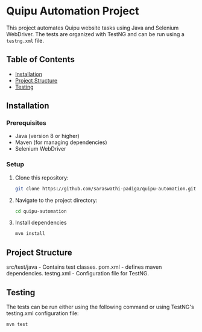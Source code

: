 # Quipu Automation Project

This project automates Quipu website tasks using Java and Selenium WebDriver. The tests are organized with TestNG and can be run using a `testng.xml` file.

## Table of Contents
- [Installation](#installation)
- [Project Structure](#project-structure)
- [Testing](#testing)

## Installation

### Prerequisites
- Java (version 8 or higher)
- Maven (for managing dependencies)
- Selenium WebDriver

### Setup
1. Clone this repository:
   ```bash
   git clone https://github.com/saraswathi-padiga/quipu-automation.git
2. Navigate to the project directory:
   ```bash
   cd quipu-automation
3. Install dependencies
   ```bash
   mvn install

## Project Structure

src/test/java - Contains test classes.
pom.xml - defines maven dependencies.
testng.xml - Configuration file for TestNG.

## Testing
The tests can be run either using the following command or using TestNG's testing.xml configuration file:
```bash
mvn test

